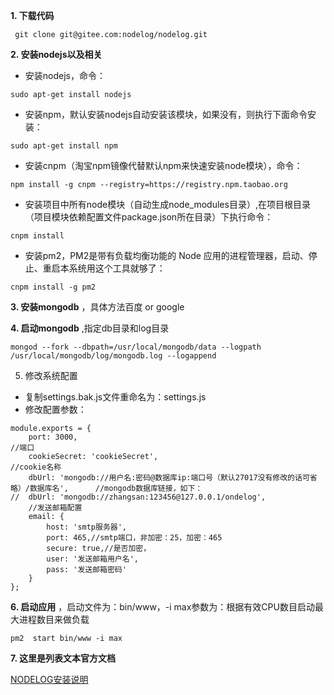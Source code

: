  **1. 下载代码** 

` git clone git@gitee.com:nodelog/nodelog.git`

 **2. 安装nodejs以及相关** 
- 安装nodejs，命令：

`sudo apt-get install nodejs`

- 安装npm，默认安装nodejs自动安装该模块，如果没有，则执行下面命令安装：

`sudo apt-get install npm`

- 安装cnpm（淘宝npm镜像代替默认npm来快速安装node模块），命令：

`npm install -g cnpm --registry=https://registry.npm.taobao.org`

- 安装项目中所有node模块（自动生成node_modules目录）,在项目根目录（项目模块依赖配置文件package.json所在目录）下执行命令：

`cnpm install`

- 安装pm2，PM2是带有负载均衡功能的 Node 应用的进程管理器，启动、停止、重启本系统用这个工具就够了：

`cnpm install -g pm2`


 **3. 安装mongodb** ，具体方法百度 or google


 **4. 启动mongodb** ,指定db目录和log目录

`mongod --fork --dbpath=/usr/local/mongodb/data --logpath /usr/local/mongodb/log/mongodb.log --logappend` 


5. 修改系统配置
- 复制settings.bak.js文件重命名为：settings.js
- 修改配置参数：

```
module.exports = {
    port: 3000,                                                                             //端口
    cookieSecret: 'cookieSecret',                                                           //cookie名称
    dbUrl: 'mongodb://用户名:密码@数据库ip:端口号（默认27017没有修改的话可省略）/数据库名',      //mongodb数据库链接，如下：
//  dbUrl: 'mongodb://zhangsan:123456@127.0.0.1/ondelog',
    //发送邮箱配置
    email: {
        host: 'smtp服务器',
        port: 465,//smtp端口，非加密：25，加密：465
        secure: true,//是否加密，
        user: '发送邮箱用户名',
        pass: '发送邮箱密码'
    }
};

```


 **6. 启动应用** ，启动文件为：bin/www，-i max参数为：根据有效CPU数目启动最大进程数目来做负载

`pm2  start bin/www -i max`




 **7. 这里是列表文本官方文档** 

[ NODELOG安装说明](https://nodelog.cn/content/detail?id=5ba8c627d40a18055852fb47&view=contentDetail)



